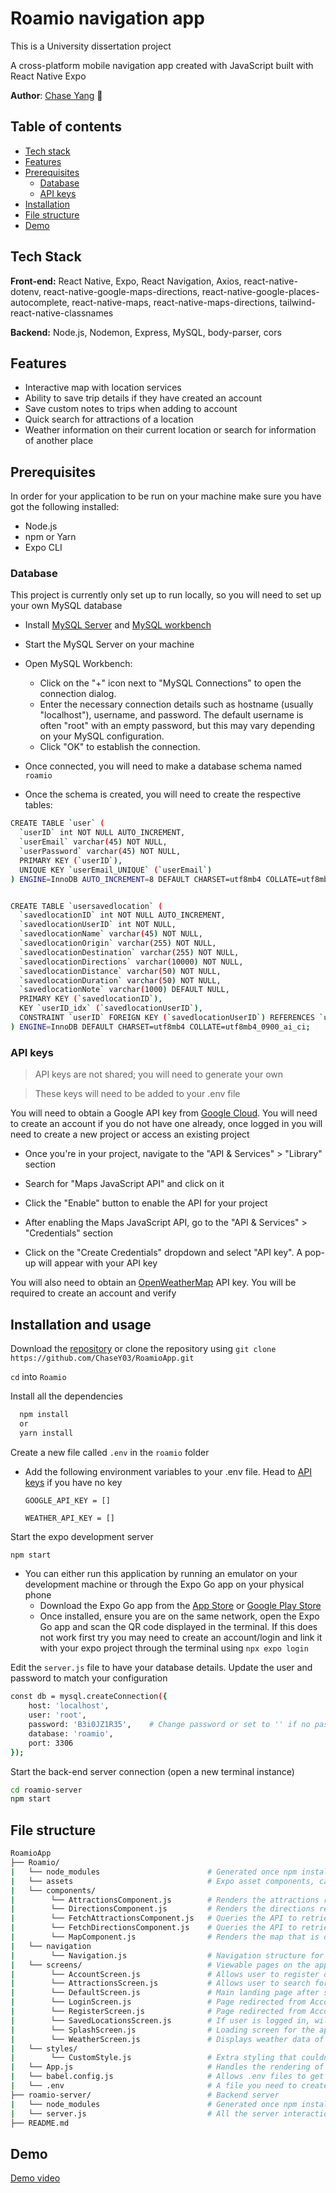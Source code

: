 # Roamio navigation app

This is a University dissertation project

A cross-platform mobile navigation app created with JavaScript built with React Native Expo

**Author**: [Chase Yang](https://github.com/ChaseY03) :cowboy_hat_face:

## Table of contents
- [Tech stack](#tech-stack)
- [Features](#features)
- [Prerequisites](#prerequisites)
  - [Database](#database)
  - [API keys](#api-keys)
- [Installation](#installation-and-usage)
- [File structure](#file-structure)
- [Demo](#demo)


## Tech Stack

**Front-end:** React Native, Expo, React Navigation, Axios, react-native-dotenv, react-native-google-maps-directions, react-native-google-places-autocomplete, react-native-maps, react-native-maps-directions,  tailwind-react-native-classnames

**Backend:** Node.js, Nodemon, Express, MySQL, body-parser, cors


## Features

- Interactive map with location services
- Ability to save trip details if they have created an account
- Save custom notes to trips when adding to account
- Quick search for attractions of a location
- Weather information on their current location or search for information of another place


## Prerequisites
In order for your application to be run on your machine make sure you have got the following installed:

- Node.js
- npm or Yarn
- Expo CLI

### Database

This project is currently only set up to run locally, so you will need to set up your own MySQL database

- Install [MySQL Server](https://dev.mysql.com/downloads/mysql/) and [MySQL workbench](https://dev.mysql.com/downloads/workbench/)

- Start the MySQL Server on your machine

- Open MySQL Workbench:
  - Click on the "+" icon next to "MySQL Connections" to open the connection dialog.
  - Enter the necessary connection details such as hostname (usually "localhost"), username, and password. The default username is often "root" with an empty password, but this may vary depending on your MySQL configuration.
  - Click "OK" to establish the connection.

- Once connected, you will need to make a database schema named `roamio`

- Once the schema is created, you will need to create the respective tables:

```bash
CREATE TABLE `user` (
  `userID` int NOT NULL AUTO_INCREMENT,
  `userEmail` varchar(45) NOT NULL,
  `userPassword` varchar(45) NOT NULL,
  PRIMARY KEY (`userID`),
  UNIQUE KEY `userEmail_UNIQUE` (`userEmail`)
) ENGINE=InnoDB AUTO_INCREMENT=8 DEFAULT CHARSET=utf8mb4 COLLATE=utf8mb4_0900_ai_ci;


CREATE TABLE `usersavedlocation` (
  `savedlocationID` int NOT NULL AUTO_INCREMENT,
  `savedlocationUserID` int NOT NULL,
  `savedlocationName` varchar(45) NOT NULL,
  `savedlocationOrigin` varchar(255) NOT NULL,
  `savedlocationDestination` varchar(255) NOT NULL,
  `savedlocationDirections` varchar(10000) NOT NULL,
  `savedlocationDistance` varchar(50) NOT NULL,
  `savedlocationDuration` varchar(50) NOT NULL,
  `savedlocationNote` varchar(1000) DEFAULT NULL,
  PRIMARY KEY (`savedlocationID`),
  KEY `userID_idx` (`savedlocationUserID`),
  CONSTRAINT `userID` FOREIGN KEY (`savedlocationUserID`) REFERENCES `user` (`userID`)
) ENGINE=InnoDB DEFAULT CHARSET=utf8mb4 COLLATE=utf8mb4_0900_ai_ci;
```


### API keys

> API keys are not shared; you will need to generate your own

> These keys will need to be added  to your .env file

You will need to obtain a Google API key from [Google Cloud](https://cloud.google.com/docs/authentication/api-keys).
You will need to create an account if you do not have one already, once logged in you will need to create a new project or access an existing project

- Once you're in your project, navigate to the "API & Services" > "Library" section

- Search for "Maps JavaScript API" and click on it

- Click the "Enable" button to enable the API for your project

- After enabling the Maps JavaScript API, go to the "API & Services" > "Credentials" section

- Click on the "Create Credentials" dropdown and select "API key". A pop-up will appear with your API key


You will also need to obtain an [OpenWeatherMap](https://openweathermap.org/api) API key. You will be required to create an account and verify


## Installation and usage

Download the [repository](https://github.com/ChaseY03/RoamioApp) or clone the repository using `git clone https://github.com/ChaseY03/RoamioApp.git`

`cd` into `Roamio`

Install all the dependencies

```bash
  npm install
  or
  yarn install
```

Create a new file called `.env` in the `roamio` folder

- Add the following environment variables to your .env file. Head to [API keys](#api-keys) if you have no key

  `GOOGLE_API_KEY = []`

  `WEATHER_API_KEY = []`


Start the expo development server
```bash
npm start
```

- You can either run this application by running an emulator on your development machine or through the Expo Go app on your physical phone
  - Download the Expo Go app from the [App Store](https://apps.apple.com/app/apple-store/id982107779) or [Google Play Store](https://play.google.com/store/apps/details?id=host.exp.exponent)
  - Once installed, ensure you are on the same network, open the Expo Go app and scan the QR code displayed in the terminal. If this does not work first try you may need to create an account/login and link it with your expo project through the terminal using ```npx expo login```


Edit the `server.js` file to have your database details. Update the user and password to match your configuration

```bash
const db = mysql.createConnection({
    host: 'localhost',
    user: 'root',
    password: 'B3i0JZ1R35',    # Change password or set to '' if no password set
    database: 'roamio',
    port: 3306
});
```
Start the back-end server connection (open a new terminal instance)

```bash
cd roamio-server
npm start
```

## File structure

```bash
RoamioApp
├── Roamio/
|   └── node_modules                        # Generated once npm install is executed, contains all package dependencies
|   └── assets                              # Expo asset components, can be ignored
|   └── components/
|        └── AttractionsComponent.js        # Renders the attractions results from fetch
|        └── DirectionsComponent.js         # Renders the directions results from fetch
|        └── FetchAttractionsComponent.js   # Queries the API to retrieve attractions information with parameters
|        └── FetchDirectionsComponent.js    # Queries the API to retrieve directions information with parameters
|        └── MapComponent.js                # Renders the map that is displayed on DefaultScreen
|   └── navigation
|        └── Navigation.js                  # Navigation structure for bottom tab navigation and account register/login
|   └── screens/                            # Viewable pages on the app
|        └── AccountScreen.js               # Allows user to register or login
|        └── AttractionsScreen.js           # Allows user to search for a location + ability to select attraction category
|        └── DefaultScreen.js               # Main landing page after splash screen, allows user to search for a trip from A->B
|        └── LoginScreen.js                 # Page redirected from Account, allows user to login to app, queries the DB for matching details
|        └── RegisterScreen.js              # Page redirected from Account, allows user to create account to app, inserts into DB
|        └── SavedLocationsScreen.js        # If user is logged in, will render any trip details they have saved to their account
|        └── SplashScreen.js                # Loading screen for the app, start up experience
|        └── WeatherScreen.js               # Displays weather data of their current location + ability to search for other places
|   └── styles/
|        └── CustomStyle.js                 # Extra styling that couldn't be done with TailWind CSS
|   └── App.js                              # Handles the rendering of main app after splash screen
|   └── babel.config.js                     # Allows .env files to get read in the app
|   └── .env                                # A file you need to create, will store API keys
├── roamio-server/                          # Backend server
|   └── node_modules                        # Generated once npm install is executed, contains all package dependencies
|   └── server.js                           # All the server interaction code
├── README.md
```

## Demo

[Demo video](https://drive.google.com/file/d/1tP9ajjob-h9KeB7Er90XZe5XIwdlVUOa/view?usp=drive_link)
